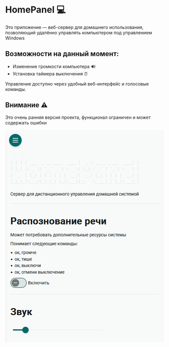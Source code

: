 # HomePanel 💻

Это приложение — веб-сервер для домашнего использования, позволяющий удалённо управлять компьютером под управлением Windows

## Возможности на данный момент:
- Изменение громкости компьютера 🔊
- Установка таймера выключения ⏰

Управление доступно через удобный веб-интерфейс и голосовые команды.

## Внимание ⚠️
Это очень ранняя версия проекта, функционал ограничен и может содержать ошибки

![preview](./WebPanel.UI/preview.png)
